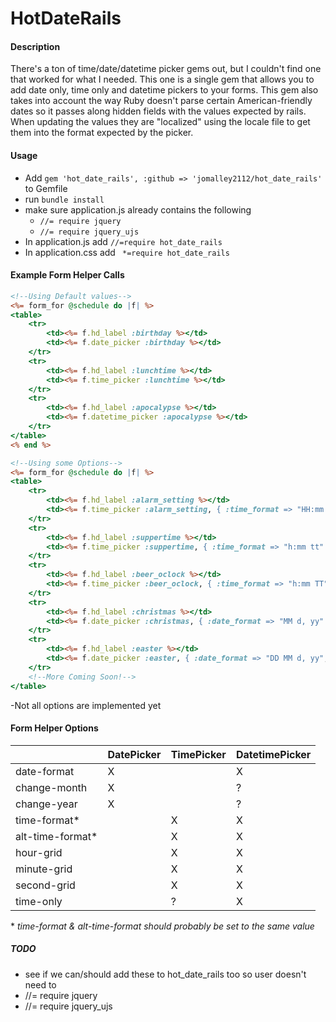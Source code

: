 # HotDateRails #

#### Description ####
There's a ton of time/date/datetime picker gems out, but I couldn't find one that worked for what I needed. This one is a single gem that allows you to add date only, time only and datetime pickers to your forms. This gem also takes into account the way Ruby doesn't parse certain American-friendly dates so it passes along hidden fields with the values expected by rails. When updating the values they are "localized" using the locale file to get them into the format expected by the picker. 

#### Usage ####
- Add `gem 'hot_date_rails', :github => 'jomalley2112/hot_date_rails'` to Gemfile
- run `bundle install`
- make sure application.js already contains the following
  - `//= require jquery`
  - `//= require jquery_ujs`
- In application.js add `//=require hot_date_rails`
- In application.css add ` *=require hot_date_rails`

#### Example Form Helper Calls ####
```RHTML
<!--Using Default values-->
<%= form_for @schedule do |f| %>
<table>
	<tr>
		<td><%= f.hd_label :birthday %></td>
		<td><%= f.date_picker :birthday %></td>
	</tr>
	<tr>
		<td><%= f.hd_label :lunchtime %></td>
		<td><%= f.time_picker :lunchtime %></td>
	</tr>
	<tr>
		<td><%= f.hd_label :apocalypse %></td>
		<td><%= f.datetime_picker :apocalypse %></td>
	</tr>
</table>
<% end %>
```

```RHTML
<!--Using some Options-->
<%= form_for @schedule do |f| %>
<table>
	<tr>
		<td><%= f.hd_label :alarm_setting %></td>
		<td><%= f.time_picker :alarm_setting, { :time_format => "HH:mm:ss", :hd_opts => { :hour_grid => "12" } }, :w_seconds %></td>
	</tr>
	<tr>
		<td><%= f.hd_label :suppertime %></td>
		<td><%= f.time_picker :suppertime, { :time_format => "h:mm tt" }, :lc_merid %></td>
	</tr>
	<tr>
		<td><%= f.hd_label :beer_oclock %></td>
		<td><%= f.time_picker :beer_oclock, { :time_format => "h:mm TT" }, :uc_merid %></td>
	</tr>
	<tr>
		<td><%= f.hd_label :christmas %></td>
		<td><%= f.date_picker :christmas, { :date_format => "MM d, yy" }, :full_month %></td>
	</tr>
	<tr>
		<td><%= f.hd_label :easter %></td>
		<td><%= f.date_picker :easter, { :date_format => "DD MM d, yy", html: { style: "width: 200px;", data: { microdata: "test" } } }, :full_day_month %></td>
	</tr>
	<!--More Coming Soon!-->
</table>
```


-Not all options are implemented yet
#### Form Helper Options ####
|                  | DatePicker | TimePicker | DatetimePicker |
| --------------   | ---------- | ---------- | -------------- |
| date-format      |     X      |            |       X        |
| change-month     |     X      |            |       ?        |
| change-year      |     X      |            |       ?        |
| time-format*     |            |     X      |       X        |
| alt-time-format* |            |     X      |       X        |
| hour-grid        |            |     X      |       X        |
| minute-grid      |            |     X      |       X        |
| second-grid      |            |     X      |       X        |
| time-only        |            |     ?      |       X        |

\* *time-format & alt-time-format should probably be set to the same value*


##### TODO #####
- see if we can/should add these to hot_date_rails too so user doesn't need to
 - //= require jquery
 - //= require jquery_ujs
